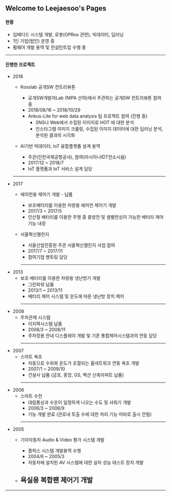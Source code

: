 ## Welcome to Leejaesoo's Pages

#### 현황
- 임베디드 시스템 개발, 로봇(OPRos 관련), 빅데이터, 딥러닝
- 1인 기업(법인) 운영 중
- 펌웨어 개발 용역 및 컨설턴트업 수행 중

-------------

#### 진행한 프로젝트  
- 2018
  - Kosslab 공개SW 컨트리뷰톤
    - 공개SW개발자Lab (NIPA 산하)에서 주관하는 공개SW 컨트리뷰톤 참여 중
    - 2018/08/16 ~ 2018/10/29
    - Ankus-Lite for web data analysis 팀 프로젝트 참여 (진행 중)
      - SNS나 Web에서 수집된 이미지로 HOT 에 대한 분석 
      - 인스타그램 이미지 크롤링, 수집된 이미지 데이터에 대한 딥러닝 분석, 분석된 결과의 시각화
      
    
  - AI기반 빅데이터, IoT 융합플랫폼 설계 용역 
    - 주관(인천국제공항공사), 참여(아시아나IDT컨소시움)
    - 2017/12 ~ 2018/7
    - IoT 플랫폼과 IoT 서비스 설계 담당
   ------------- 
- 2017
  - 에어컨용 제어기 개발 - 납품
    - 보조배터리를 이용한 차량용 에어컨 제어기 개발
    - 2017/3 ~ 2017/5
    - 인산철 배터리를 이용한 주행 중 충방전 및 셀밸런싱이 가능한 배터리 제어 기능 내장
    
  - 서울혁신챌린지
    - 서울산업진흥원 주관 서울혁신챌린지 사업 참여
    - 2017/7 ~ 2017/11
    - 참여기업 멘토링 담당
    -------------
- 2013
  - 보조 배터리를 이용한 차량용 냉난방기 개발 
    - 그린파워 납품
    - 2013/1 ~ 2013/11
    - 배터리 제어 시스템 및 온도에 따른 냉난방 장치 제어
    -------------
- 2008
  - 주차관제 시스템
    - 이지팍시스템 납품
    - 2008/3 ~ 2008/11
    - 주차장용 안내 디스플레이 개발 및 기존 통합제어시스템과의 연동 담당
    -------------
- 2007
  - 스마트 욕조 
    - 자동으로 수위와 온도가 조절되는 홈네트워크 연동 욕조 개발
    - 2007/1 ~ 2009/10
    - 건설사 납품 (금호, 중앙, GS, 벽산 신축아파트 납품)
    -------------
- 2006
  - 스마트 수전
    - 대림통상과 수온이 일정하게 나오는 수도 및 샤워기 개발
    - 2006/3 ~ 2006/9
    - 기능 개발 완료 (관로내 토출 수에 대한 처리 기능 미비로 출시 안됨)
    -------------
- 2005
  - 기아자동차 Audio & Video 평가 시스템 개발
    - 플럭스 시스템 개발용역 수행
    - 2004/6 ~ 2005/3
    - 자동차에 설치된 AV 시스템에 대한 실차 성능 테스트 장치 개발
  
  - 욕실용 복합팬 제어기 개발
    - 

-------------

